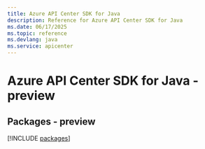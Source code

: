 ```yaml
---
title: Azure API Center SDK for Java
description: Reference for Azure API Center SDK for Java
ms.date: 06/17/2025
ms.topic: reference
ms.devlang: java
ms.service: apicenter
---
```

# Azure API Center SDK for Java - preview
## Packages - preview
[!INCLUDE [packages](api-center-index.md)]